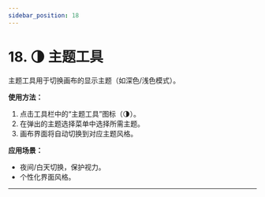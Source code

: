 ```yaml
---
sidebar_position: 18
---
```


# 18. 🌗 主题工具

主题工具用于切换画布的显示主题（如深色/浅色模式）。

**使用方法：**
1. 点击工具栏中的“主题工具”图标（🌗）。
2. 在弹出的主题选择菜单中选择所需主题。
3. 画布界面将自动切换到对应主题风格。

**应用场景：**
- 夜间/白天切换，保护视力。
- 个性化界面风格。

---
